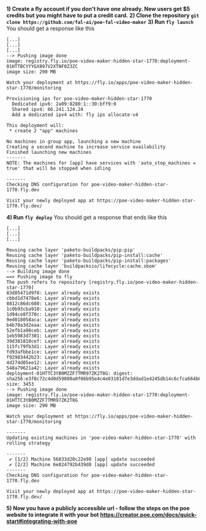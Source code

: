 **1) Create a fly account if you don't have one already. New users get $5 credits but you might have to put a credit card.**
**2) Clone the repository `git clone https://github.com/fal-ai/poe-fal-video-maker`**
**3) Run `fly launch`**
You should get a response like this 

```
[...]
[...]
[...]
--> Pushing image done
image: registry.fly.io/poe-video-maker-hidden-star-1770:deployment-01HTTBCYYYGX897V2XTNF0Z3ZC
image size: 290 MB

Watch your deployment at https://fly.io/apps/poe-video-maker-hidden-star-1770/monitoring

Provisioning ips for poe-video-maker-hidden-star-1770
  Dedicated ipv6: 2a09:8280:1::30:bff9:0
  Shared ipv4: 66.241.124.24
  Add a dedicated ipv4 with: fly ips allocate-v4

This deployment will:
 * create 2 "app" machines

No machines in group app, launching a new machine
Creating a second machine to increase service availability
Finished launching new machines
-------
NOTE: The machines for [app] have services with 'auto_stop_machines = true' that will be stopped when idling

-------
Checking DNS configuration for poe-video-maker-hidden-star-1770.fly.dev

Visit your newly deployed app at https://poe-video-maker-hidden-star-1770.fly.dev/
```
**4) Run `fly deploy`**
You should get a response that ends like this 
```
[...]
[...]
[...]

Reusing cache layer 'paketo-buildpacks/pip:pip'
Reusing cache layer 'paketo-buildpacks/pip-install:cache'
Reusing cache layer 'paketo-buildpacks/pip-install:packages'
Reusing cache layer 'buildpacksio/lifecycle:cache.sbom'
--> Building image done
==> Pushing image to fly
The push refers to repository [registry.fly.io/poe-video-maker-hidden-star-1770]
83d85471d9f8: Layer already exists 
cbbd1d7478e6: Layer already exists 
8812c86dc680: Layer already exists 
1c0b93cba910: Layer already exists 
1d94ce8f370c: Layer already exists 
9ed018058aca: Layer already exists 
b4b70a3d2eaa: Layer already exists 
52efb1a98ceb: Layer already exists 
1eb5983d7301: Layer already exists 
39d381810cef: Layer already exists 
115fc79fb3d1: Layer already exists 
fd93afbbe1ce: Layer already exists 
f92983442b23: Layer already exists 
4d274d05ee12: Layer already exists 
548a79621a42: Layer already exists 
deployment-01HTTC3YB0MZZF7TMR97ZK2T8G: digest: sha256:e3f8c72c4d0d59080a0f06b95e4c4e03101d7e3ddad1e4245db14c6cfca664b0 size: 3453
--> Pushing image done
image: registry.fly.io/poe-video-maker-hidden-star-1770:deployment-01HTTC3YB0MZZF7TMR97ZK2T8G
image size: 290 MB

Watch your deployment at https://fly.io/apps/poe-video-maker-hidden-star-1770/monitoring

-------
Updating existing machines in 'poe-video-maker-hidden-star-1770' with rolling strategy

-------
 ✔ [1/2] Machine 56833d20c22e98 [app] update succeeded
 ✔ [2/2] Machine 6e824792b439d8 [app] update succeeded
-------
Checking DNS configuration for poe-video-maker-hidden-star-1770.fly.dev

Visit your newly deployed app at https://poe-video-maker-hidden-star-1770.fly.dev/
```
**5) Now you have a publicly accessible url - follow the steps on the poe website to integrate it with your bot https://creator.poe.com/docs/quick-start#integrating-with-poe**

